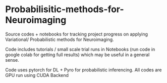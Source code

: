 # Probabilisitic-methods-for-Neuroimaging
Source codes + notebooks for tracking project progress on applying Variational/ Probabilistic methods for Neuroimaging.

Code includes tutorials / small scale trial runs in Notebooks (run code in google colab for getting full results) which may be useful in a general sense.

Code uses pytorch for DL + Pyro for probabilistic inferencing. All codes are GPU run using CUDA Backend 
